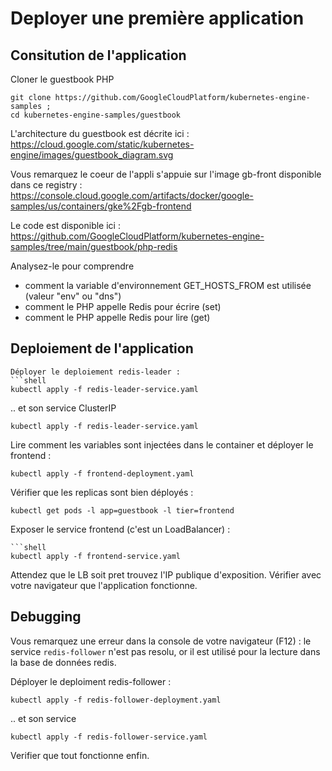 # Deployer une première application

## Consitution de l'application

Cloner le guestbook PHP
```shell
git clone https://github.com/GoogleCloudPlatform/kubernetes-engine-samples ;
cd kubernetes-engine-samples/guestbook
```

L'architecture du guestbook est décrite ici :
https://cloud.google.com/static/kubernetes-engine/images/guestbook_diagram.svg

Vous remarquez le coeur de l'appli s'appuie sur l'image gb-front disponible dans ce registry : https://console.cloud.google.com/artifacts/docker/google-samples/us/containers/gke%2Fgb-frontend

Le code est disponible ici :
https://github.com/GoogleCloudPlatform/kubernetes-engine-samples/tree/main/guestbook/php-redis

Analysez-le pour comprendre 
* comment la variable d'environnement GET_HOSTS_FROM est utilisée (valeur "env" ou "dns")
* comment le PHP appelle Redis pour écrire (set)
* comment le PHP appelle Redis pour lire (get)

## Deploiement de l'application

```shell
Déployer le deploiement redis-leader :
```shell
kubectl apply -f redis-leader-service.yaml
```
.. et son service ClusterIP
```shell
kubectl apply -f redis-leader-service.yaml
```


Lire comment les variables sont injectées dans le container et déployer le frontend :
```shell
kubectl apply -f frontend-deployment.yaml
```

Vérifier que les replicas sont bien déployés :
```shell
kubectl get pods -l app=guestbook -l tier=frontend
```

Exposer le service frontend (c'est un LoadBalancer) :
```shell):
```shell
kubectl apply -f frontend-service.yaml
```

Attendez que le LB soit pret trouvez l'IP publique d'exposition.
Vérifier avec votre navigateur que l'application fonctionne.

## Debugging
Vous remarquez une erreur dans la console de votre navigateur (F12) : le service `redis-follower` n'est pas resolu, or il est utilisé pour la lecture dans la base de données redis.

Déployer le deploiment redis-follower  :
```shell
kubectl apply -f redis-follower-deployment.yaml
```

.. et son service

```shell
kubectl apply -f redis-follower-service.yaml
```

Verifier que tout fonctionne enfin.